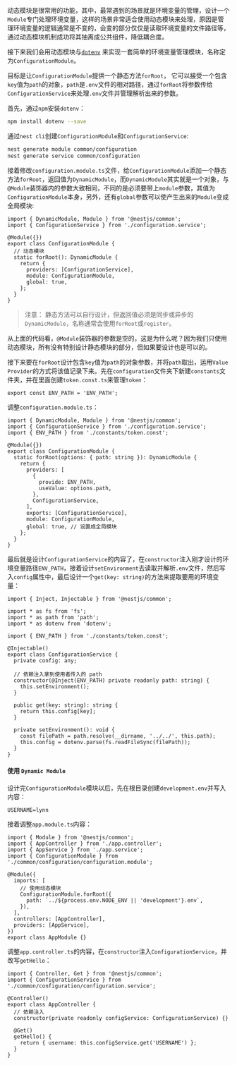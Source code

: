 动态模块是很常用的功能，其中，最常遇到的场景就是环境变量的管理，设计一个`Module`专门处理环境变量，这样的场景非常适合使用动态模块来处理，原因是管理环境变量的逻辑通常是不变的，会变的部分仅仅是读取环境变量的文件路径等，通过动态模块机制成功将其抽离成公共组件，降低耦合度。

接下来我们会用动态模块与[`dotenv`](https://www.npmjs.com/package/dotenv) 来实现一套简单的环境变量管理模块，名称定为`ConfigurationModule`。

目标是让`ConfigurationModule`提供一个静态方法`forRoot`， 它可以接受一个包含`key`值为`path`的对象，`path`是`.env`文件的相对路径，通过`forRoot`将参数传给`ConfigurationService`来处理`.env`文件并管理解析出来的参数。

首先，通过`npm`安装`dotenv`：

```bash
npm install dotenv --save
```

通过`nest cli`创建`ConfigurationModule`和`ConfigurationService`:

```bash
nest generate module common/configuration
nest generate service common/configuration
```

接着修改`configuration.module.ts`文件，给`ConfigurationModule`添加一个静态方法`forRoot`，返回值为`DynamicModule`，而`DynamicModule`其实就是一个对象，与`@Module`装饰器内的参数大致相同，不同的是必须要带上`module`参数，其值为`ConfigurationModule`本身，另外，还有`global`参数可以使产生出来的`Module`变成全局模块:

```tsx
import { DynamicModule, Module } from '@nestjs/common';
import { ConfigurationService } from './configuration.service';

@Module({})
export class ConfigurationModule {
  // 动态模块
  static forRoot(): DynamicModule {
    return {
      providers: [ConfigurationService],
      module: ConfigurationModule,
      global: true,
    };
  }
}

```

> 注意： 静态方法可以自行设计，但返回值必须是同步或异步的`DynamicModule`，名称通常会使用`forRoot`或`register`。

从上面的代码看，`@Module`装饰器的参数是空的，这是为什么呢？因为我们只使用动态模块，所有没有特别设计静态模块的部分，但如果要设计也是可以的。

接下来要在`forRoot`设计包含`key`值为`path`的对象参数，并将`path`取出，运用`Value Provider`的方式将该值记录下来。先在`configuration`文件夹下新建`constants`文件夹，并在里面创建`token.const.ts`来管理`token`：

```tsx
export const ENV_PATH = 'ENV_PATH';
```

调整`configuration.module.ts`：

```tsx
import { DynamicModule, Module } from '@nestjs/common';
import { ConfigurationService } from './configuration.service';
import { ENV_PATH } from './constants/token.const';

@Module({})
export class ConfigurationModule {
  static forRoot(options: { path: string }): DynamicModule {
    return {
      providers: [
        {
          provide: ENV_PATH,
          useValue: options.path,
        },
        ConfigurationService,
      ],
      exports: [ConfigurationService],
      module: ConfigurationModule,
      global: true, // 设置成全局模块
    };
  }
}

```

最后就是设计`ConfigurationService`的内容了，在`constructor`注入刚才设计的环境变量路径`ENV_PATH`，接着设计`setEnvironment`去读取并解析`.env`文件，然后写入`config`属性中，最后设计一个`get(key: string)`的方法来提取要用的环境变量：

```tsx
import { Inject, Injectable } from '@nestjs/common';

import * as fs from 'fs';
import * as path from 'path';
import * as dotenv from 'dotenv';

import { ENV_PATH } from './constants/token.const';

@Injectable()
export class ConfigurationService {
  private config: any;

  // 依赖注入拿到使用者传入的 path
  constructor(@Inject(ENV_PATH) private readonly path: string) {
    this.setEnvironment();
  }

  public get(key: string): string {
    return this.config[key];
  }

  private setEnvironment(): void {
    const filePath = path.resolve(__dirname, '../../', this.path);
    this.config = dotenv.parse(fs.readFileSync(filePath));
  }
}

```

#### 使用 `Dynamic Module`

设计完`ConfigurationModule`模块以后，先在根目录创建`development.env`并写入内容：

```
USERNAME=lynn
```

接着调整`app.module.ts`内容：

```tsx
import { Module } from '@nestjs/common';
import { AppController } from './app.controller';
import { AppService } from './app.service';
import { ConfigurationModule } from './common/configuration/configuration.module';

@Module({
  imports: [
  	// 使用动态模块
    ConfigurationModule.forRoot({
      path: `../${process.env.NODE_ENV || 'development'}.env`,
    }),
  ],
  controllers: [AppController],
  providers: [AppService],
})
export class AppModule {}

```

调整`app.controller.ts`的内容，在`constructor`注入`ConfigurationService`，并改写`getHello`：

```tsx
import { Controller, Get } from '@nestjs/common';
import { ConfigurationService } from './common/configuration/configuration.service';

@Controller()
export class AppController {
  // 依赖注入
  constructor(private readonly configService: ConfigurationService) {}

  @Get()
  getHello() {
    return { username: this.configService.get('USERNAME') };
  }
}

```

